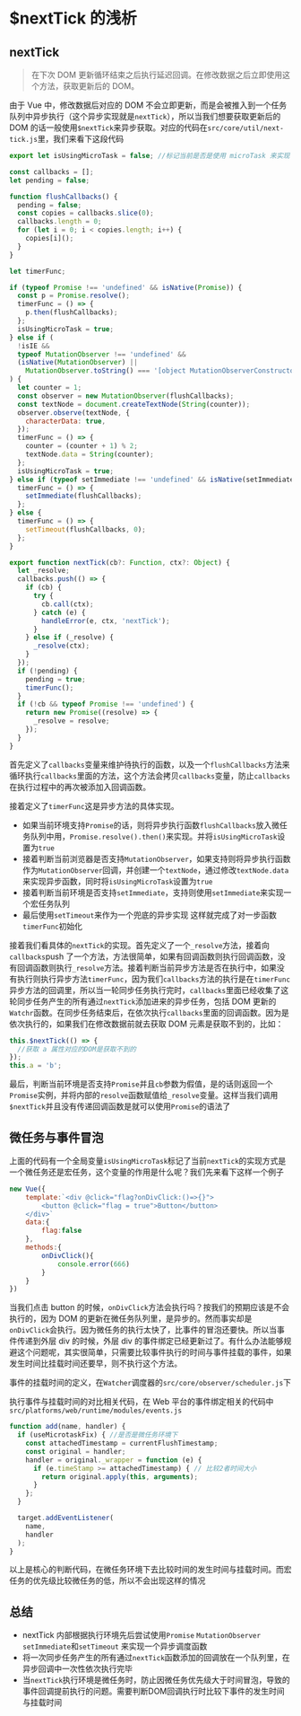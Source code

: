 # $nextTick 的浅析

## nextTick

> 在下次 DOM 更新循环结束之后执行延迟回调。在修改数据之后立即使用这个方法，获取更新后的 DOM。

由于 Vue 中，修改数据后对应的 DOM 不会立即更新，而是会被推入到一个任务队列中异步执行（这个异步实现就是`nextTick`），所以当我们想要获取更新后的 DOM 的话一般使用`$nextTick`来异步获取。对应的代码在`src/core/util/next-tick.js`里，我们来看下这段代码

```js
export let isUsingMicroTask = false; //标记当前是否是使用 microTask 来实现

const callbacks = [];
let pending = false;

function flushCallbacks() {
  pending = false;
  const copies = callbacks.slice(0);
  callbacks.length = 0;
  for (let i = 0; i < copies.length; i++) {
    copies[i]();
  }
}

let timerFunc;

if (typeof Promise !== 'undefined' && isNative(Promise)) {
  const p = Promise.resolve();
  timerFunc = () => {
    p.then(flushCallbacks);
  };
  isUsingMicroTask = true;
} else if (
  !isIE &&
  typeof MutationObserver !== 'undefined' &&
  (isNative(MutationObserver) ||
    MutationObserver.toString() === '[object MutationObserverConstructor]')
) {
  let counter = 1;
  const observer = new MutationObserver(flushCallbacks);
  const textNode = document.createTextNode(String(counter));
  observer.observe(textNode, {
    characterData: true,
  });
  timerFunc = () => {
    counter = (counter + 1) % 2;
    textNode.data = String(counter);
  };
  isUsingMicroTask = true;
} else if (typeof setImmediate !== 'undefined' && isNative(setImmediate)) {
  timerFunc = () => {
    setImmediate(flushCallbacks);
  };
} else {
  timerFunc = () => {
    setTimeout(flushCallbacks, 0);
  };
}

export function nextTick(cb?: Function, ctx?: Object) {
  let _resolve;
  callbacks.push(() => {
    if (cb) {
      try {
        cb.call(ctx);
      } catch (e) {
        handleError(e, ctx, 'nextTick');
      }
    } else if (_resolve) {
      _resolve(ctx);
    }
  });
  if (!pending) {
    pending = true;
    timerFunc();
  }
  if (!cb && typeof Promise !== 'undefined') {
    return new Promise((resolve) => {
      _resolve = resolve;
    });
  }
}
```

首先定义了`callbacks`变量来维护待执行的函数，以及一个`flushCallbacks`方法来循环执行`callbacks`里面的方法，这个方法会拷贝`callbacks`变量，防止`callbacks`在执行过程中的再次被添加入回调函数。

接着定义了`timerFunc`这是异步方法的具体实现。

- 如果当前环境支持`Promise`的话，则将异步执行函数`flushCallbacks`放入微任务队列中用，`Promise.resolve().then()`来实现。并将`isUsingMicroTask`设置为`true`
- 接着判断当前浏览器是否支持`MutationObserver`，如果支持则将异步执行函数作为`MutationObserver`回调，并创建一个`textNode`，通过修改`textNode.data`来实现异步函数，同时将`isUsingMicroTask`设置为`true`
- 接着判断当前环境是否支持`setImmediate`，支持则使用`setImmediate`来实现一个宏任务队列
- 最后使用`setTimeout`来作为一个兜底的异步实现
  这样就完成了对一步函数`timerFunc`初始化

接着我们看具体的`nextTick`的实现。首先定义了一个`_resolve`方法，接着向`callbacks`push 了一个方法，方法很简单，如果有回调函数则执行回调函数，没有回调函数则执行`_resolve`方法。接着判断当前异步方法是否在执行中，如果没有执行则执行异步方法`timerFunc`，因为我们`callbacks`方法的执行是在`timerFunc`异步方法的回调里，所以当一轮同步任务执行完时，`callbacks`里面已经收集了这轮同步任务产生的所有通过`nextTick`添加进来的异步任务，包括 DOM 更新的`Watchr`函数。在同步任务结束后，在依次执行`callbacks`里面的回调函数。因为是依次执行的，如果我们在修改数据前就去获取 DOM 元素是获取不到的，比如：

```js
this.$nextTick(() => {
  //获取 a 属性对应的DOM是获取不到的
});
this.a = 'b';
```

最后，判断当前环境是否支持`Promise`并且`cb`参数为假值，是的话则返回一个`Promise`实例，并将内部的`resolve`函数赋值给`_resolve`变量。这样当我们调用`$nextTick`并且没有传递回调函数是就可以使用`Promise`的语法了

## 微任务与事件冒泡

上面的代码有一个全局变量`isUsingMicroTask`标记了当前`nextTick`的实现方式是一个微任务还是宏任务，这个变量的作用是什么呢？我们先来看下这样一个例子

```js
new Vue({
    template:`<div @click="flag?onDivClick:()=>{}">
        <button @click="flag = true">Button</button>
    </div>`
    data:{
        flag:false
    },
    methods:{
        onDivClick(){
            console.error(666)
        }
    }
})
```

当我们点击 button 的时候，`onDivClick`方法会执行吗？按我们的预期应该是不会执行的，因为 DOM 的更新在微任务队列里，是异步的。然而事实却是`onDivClick`会执行。因为微任务的执行太快了，比事件的冒泡还要快。所以当事件传递到外层 div 的时候，外层 div 的事件绑定已经更新过了。有什么办法能够规避这个问题呢，其实很简单，只需要比较事件执行的时间与事件挂载的事件，如果发生时间比挂载时间还要早，则不执行这个方法。

事件的挂载时间的定义，在`Watcher`调度器的`src/core/observer/scheduler.js`下

执行事件与挂载时间的对比相关代码，在 Web 平台的事件绑定相关的代码中`src/platforms/web/runtime/modules/events.js`

```js
function add(name, handler) {
  if (useMicrotaskFix) { //是否是微任务环境下
    const attachedTimestamp = currentFlushTimestamp;
    const original = handler;
    handler = original._wrapper = function (e) {
      if (e.timeStamp >= attachedTimestamp) { // 比较2者时间大小
        return original.apply(this, arguments);
      }
    };
  }

  target.addEventListener(
    name,
    handler
  );
}
```
以上是核心的判断代码，在微任务环境下去比较时间的发生时间与挂载时间。而宏任务的优先级比较微任务的低，所以不会出现这样的情况

## 总结
- nextTick 内部根据执行环境先后尝试使用`Promise` `MutationObserver` `setImmediate`和`setTimeout` 来实现一个异步调度函数
- 将一次同步任务产生的所有通过`nextTick`函数添加的回调放在一个队列里，在异步回调中一次性依次执行完毕
- 当`nextTick`执行环境是微任务时，防止因微任务优先级大于时间冒泡，导致的事件回调提前执行的问题。需要判断DOM回调执行时比较下事件的发生时间与挂载时间
